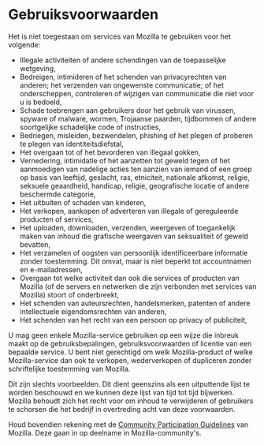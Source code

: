 # Gebruiksvoorwaarden

Het is niet toegestaan om services van Mozilla te gebruiken voor het volgende:

* Illegale activiteiten of andere schendingen van de toepasselijke wetgeving,
* Bedreigen, intimideren of het schenden van privacyrechten van anderen; het verzenden van ongewenste communicatie; of het onderscheppen, controleren of wijzigen van communicatie die niet voor u is bedoeld,
* Schade toebrengen aan gebruikers door het gebruik van virussen, spyware of malware, wormen, Trojaanse paarden, tijdbommen of andere soortgelijke schadelijke code of instructies,
* Bedriegen, misleiden, bezwendelen, phishing of het plegen of proberen te plegen van identiteitsdiefstal,
* Het overgaan tot of het bevorderen van illegaal gokken,
* Vernedering, intimidatie of het aanzetten tot geweld tegen of het aanmoedigen van nadelige acties ten aanzien van iemand of een groep op basis van leeftijd, geslacht, ras, etniciteit, nationale afkomst, religie, seksuele geaardheid, handicap, religie, geografische locatie of andere beschermde categorie,
* Het uitbuiten of schaden van kinderen,
* Het verkopen, aankopen of adverteren van illegale of gereguleerde producten of services,
* Het uploaden, downloaden, verzenden, weergeven of toegankelijk maken van inhoud die grafische weergaven van seksualiteit of geweld bevatten,
* Het verzamelen of oogsten van persoonlijk identificeerbare informatie zonder toestemming. Dit omvat, maar is niet beperkt tot accountnamen en e-mailadressen,
* Overgaan tot welke activiteit dan ook die services of producten van Mozilla (of de servers en netwerken die zijn verbonden met services van Mozilla) stoort of onderbreekt,
* Het schenden van auteursrechten, handelsmerken, patenten of andere intellectuele eigendomsrechten van anderen,
* Het schenden van het recht van een persoon op privacy of publiciteit,

U mag geen enkele Mozilla-service gebruiken op een wijze die inbreuk maakt op de gebruiksbepalingen, gebruiksvoorwaarden of licentie van een bepaalde service. U bent niet gerechtigd om welk Mozilla-product of welke Mozilla-service dan ook te verkopen, wederverkopen of dupliceren zonder schriftelijke toestemming van Mozilla.

Dit zijn slechts voorbeelden. Dit dient geenszins als een uitputtende lijst te worden beschouwd en we kunnen deze lijst van tijd tot tijd bijwerken. Mozilla behoudt zich het recht voor om inhoud te verwijderen of gebruikers te schorsen die het bedrijf in overtreding acht van deze voorwaarden.

Houd bovendien rekening met de [Community Participation Guidelines](https://www.mozilla.org/about/governance/policies/participation/) van Mozilla. Deze gaan in op deelname in Mozilla-community's.
